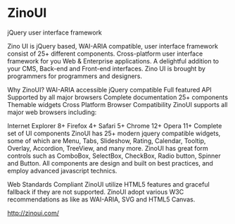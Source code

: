 ZinoUI
======

jQuery user interface framework

Zino UI is jQuery based, WAI-ARIA compatible, user interface framework consist of 25+ different components. Cross-platform user interface framework for you Web & Enterprise applications. A delightful addition to your CMS, Back-end and Front-end interfaces. Zino UI is brought by programmers for programmers and designers.

Why ZinoUI?
WAI-ARIA accessible
jQuery compatible
Full featured API
Supported by all major browsers
Complete documentation
25+ components
Themable widgets
Cross Platform Browser Compatibility
ZinoUI supports all major web browsers including:

Internet Explorer 8+
Firefox 4+
Safari 5+
Chrome 12+
Opera 11+
Complete set of UI components
ZinoUI has 25+ modern jquery compatible widgets, some of which are Menu, Tabs, Slideshow, Rating, Calendar, Tooltip, Overlay, Accordion, TreeView, and many more. ZinoUI has great form controls such as ComboBox, SelectBox, CheckBox, Radio button, Spinner and Button. All components are design and built on best practices, and employ advanced javascript technics.

Web Standards Compliant
ZinoUI utilize HTML5 features and graceful fallback if they are not supported. ZinoUI adopt various W3C recommendations as like as WAI-ARIA, SVG and HTML5 Canvas.

http://zinoui.com/
